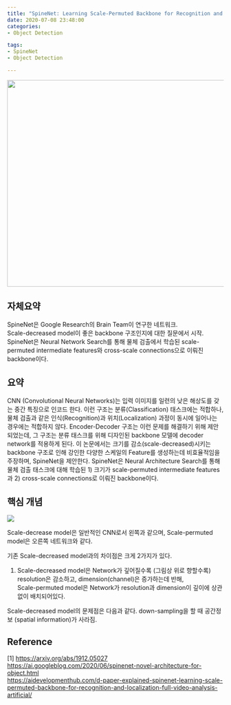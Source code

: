 ```yaml
---
title: "SpineNet: Learning Scale-Permuted Backbone for Recognition and Localization"
date: 2020-07-08 23:48:00
categories: 
- Object Detection

tags:
- SpineNet
- Object Detection

---
```

<img width=640 height=480 src="https://user-images.githubusercontent.com/13957997/87061505-cb263700-c246-11ea-9fd6-3a89e9536c6b.jpg">

## 자체요약
SpineNet은 Google Research의 Brain Team이 연구한 네트워크.  
Scale-decreased model이 좋은 backbone 구조인지에 대한 질문에서 시작.  
SpineNet은 Neural Network Search를 통해 물체 검출에서 학습된 scale-permuted intermediate features와 cross-scale connections으로 이뤄진 backbone이다.  

## 요약
CNN (Convolutional Neural Networks)는 입력 이미지를 일련의 낮은 해상도를 갖는 중간 특징으로 인코드 한다. 이런 구조는 분류(Classification) 태스크에는 적합하나, 물체 검출과 같은 인식(Recognition)과 위치(Localization) 과정이 동시에 일어나는 경우에는 적합하지 않다. Encoder-Decoder 구조는 이런 문제를 해결하기 위해 제안되었는데, 그 구조는 분류 태스크를 위해 디자인된 backbone 모델에 decoder network를 적용하게 된다. 이 논문에서는 크기를 감소(scale-decreased)시키는 backbone 구조로 인해 강인한 다양한 스케일의 Feature를 생성하는데 비효율적임을 주장하며, SpineNet을 제안한다. SpineNet은 Neural Architecture Search를 통해 물체 검출 태스크에 대해 학습된 1) 크기가 scale-permuted intermediate features 과 2) cross-scale connections로 이뤄진 backbone이다.  

## 핵심 개념
<img src="https://user-images.githubusercontent.com/13957997/87058830-877dfe00-c243-11ea-9105-99805457f7a9.png">  

Scale-decrease model은 일반적인 CNN로서 왼쪽과 같으며, Scale-permuted model은 오른쪽 네트워크와 같다.  

기존 Scale-decreased model과의 차이점은 크게 2가지가 있다.  
1) Scale-decreased model은 Network가 깊어질수록 (그림상 위로 향할수록) resolution은 감소하고, dimension(channel)은 증가하는데 반해,  
Scale-permuted model은 Network가 resolution과 dimension이 깊이에 상관없이 배치되어있다.

Scale-decreased model의 문제점은 다음과 같다.
down-sampling을 할 때 공간정보 (spatial information)가 사라짐.  


## Reference
[1] https://arxiv.org/abs/1912.05027  
https://ai.googleblog.com/2020/06/spinenet-novel-architecture-for-object.html  
https://aidevelopmenthub.com/d-paper-explained-spinenet-learning-scale-permuted-backbone-for-recognition-and-localization-full-video-analysis-artificial/
